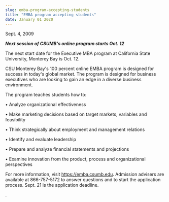 ```yaml
---
slug: emba-program-accepting-students
title: "EMBA program accepting students"
date: January 01 2020
---
```


 
<p>Sept. 4, 2009</p>
<p>
  <strong
    ><em>Next session of CSUMB's online program starts Oct. 12</em></strong
  >
</p>
<p>
  The next start date for the Executive MBA program at California State
  University, Monterey Bay is Oct. 12.
</p>
<p>
  CSU Monterey Bay's 100 percent online EMBA program is designed for success in
  today's global market. The program is designed for business executives who are
  looking to gain an edge in a diverse business environment.
</p>
<p>The program teaches students how to:</p>
<p>• Analyze organizational effectiveness</p>
<p>
  • Make marketing decisions based on target markets, variables and feasibility
</p>
<p>• Think strategically about employment and management relations</p>
<p>• Identify and evaluate leadership</p>
<p>• Prepare and analyze financial statements and projections</p>
<p>
  • Examine innovation from the product, process and organizational perspectives
</p>
<p>
  For more information, visit
  <a href="https://emba.csumb.edu/">https://emba.csumb.edu</a>. Admission advisers
  are available at 866-757-5172 to answer questions and to start the application
  process. Sept. 21 is the application deadline.
</p>
<p>.</p>
<p></p>
<p></p>
<p><strong> </strong></p>
<p></p>
 

